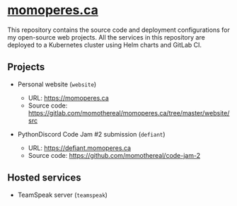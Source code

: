 # [momoperes.ca](https://momoperes.ca/)

This repository contains the source code and deployment configurations for my open-source web projects.
All the services in this repository are deployed to a Kubernetes cluster using Helm charts and GitLab CI.

## Projects

* Personal website (`website`)
  * URL: https://momoperes.ca
  * Source code: https://gitlab.com/momothereal/momoperes.ca/tree/master/website/src

* PythonDiscord Code Jam #2 submission (`defiant`)
  * URL: https://defiant.momoperes.ca
  * Source code: https://github.com/momothereal/code-jam-2

## Hosted services

* TeamSpeak server (`teamspeak`)
